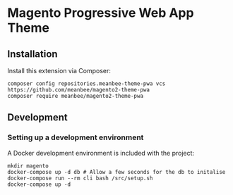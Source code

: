 # Magento Progressive Web App Theme

## Installation

Install this extension via Composer:

```
composer config repositories.meanbee-theme-pwa vcs https://github.com/meanbee/magento2-theme-pwa
composer require meanbee/magento2-theme-pwa
```

## Development

### Setting up a development environment

A Docker development environment is included with the project:

```
mkdir magento
docker-compose up -d db # Allow a few seconds for the db to initalise
docker-compose run --rm cli bash /src/setup.sh
docker-compose up -d
```